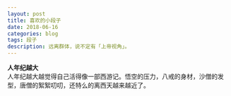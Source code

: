```yaml
---
layout: post
title: 喜欢的小段子
date: 2018-06-16
categories: blog
tags: 段子
description: 远离群体，说不定有「上帝视角」。
---
```


**人年纪越大**  
人年纪越大越觉得自己活得像一部西游记。悟空的压力，八戒的身材，沙僧的发型，唐僧的絮絮叨叨，还特么的离西天越来越近了。
